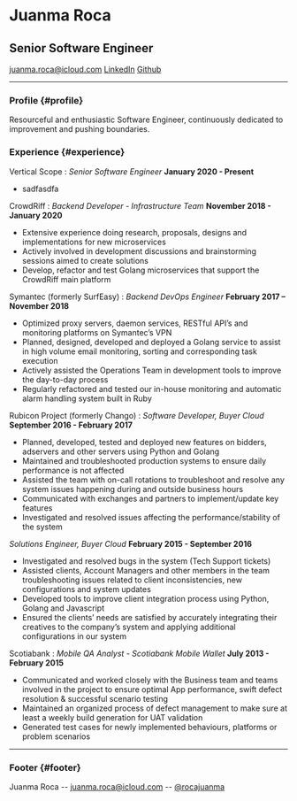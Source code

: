 # Juanma Roca
## Senior Software Engineer

[juanma.roca@icloud.com](mailto:juanma.roca@icloud.com)
[LinkedIn](https://linkedin.com/in/rocajuanma/)
[Github](https://github.com/rocajuanma)

-----

### Profile {#profile}

Resourceful and enthusiastic Software Engineer, continuously dedicated to improvement and pushing boundaries.

### Experience {#experience}

Vertical Scope
: *Senior Software Engineer*
  __January 2020 - Present__
 - sadfasdfa

CrowdRiff
: *Backend Developer - Infrastructure Team*
  __November 2018 - January 2020__
  - Extensive experience doing research, proposals, designs and implementations for new microservices
  - Actively involved in development discussions and brainstorming sessions aimed to create solutions
  - Develop, refactor and test Golang microservices that support the CrowdRiff main platform

Symantec (formerly SurfEasy)
: *Backend DevOps Engineer*
  __February 2017 – November 2018__
  - Optimized proxy servers, daemon services, RESTful API’s and monitoring platforms on Symantec’s VPN
  - Planned, designed, developed and deployed a Golang service to assist in high volume email monitoring, sorting and corresponding task execution
  - Actively assisted the Operations Team in development tools to improve the day-to-day process
  - Regularly refactored and tested our in-house monitoring and automatic alarm handling system built in Ruby

Rubicon Project (formerly Chango)
: *Software Developer, Buyer Cloud*
  __September 2016 - February 2017__
  - Planned, developed, tested and deployed new features on bidders, adservers and other servers using Python and Golang
  - Maintained and troubleshooted production systems to ensure daily performance is not affected
  - Assisted the team with on-call rotations to troubleshoot and resolve any system issues happening during and outside business hours
  - Communicated with exchanges and partners to implement/update key features
  - Investigated and resolved issues affecting the performance/stability of the system

*Solutions Engineer, Buyer Cloud*
  __February 2015 - September 2016__
  - Investigated and resolved bugs in the system (Tech Support tickets)
  - Assisted clients, Account Managers and other members in the team troubleshooting issues related to client inconsistencies, new configurations and system updates
  - Developed tools to improve client integration process using Python, Golang and Javascript
  - Ensured the clients’ needs are satisfied by accurately integrating their creatives to the company’s system and applying additional configurations in our system

Scotiabank
: *Mobile QA Analyst - Scotiabank Mobile Wallet*
  __July 2013 - February 2015__
  - Communicated and worked closely with the Business team and teams involved in the project to ensure optimal App performance, swift defect resolution & successful scenario testing
  - Maintained an organized process of defect management to make sure at least a weekly build generation for UAT validation
  - Generated test cases for newly implemented behaviours, platforms or problem scenarios

-----

### Footer {#footer}

Juanma Roca -- [juanma.roca@icloud.com](juanma.roca@icloud.com) -- [@rocajuanma](https://www.linkedin.com/in/rocajuanma)